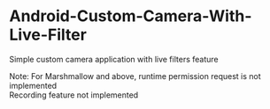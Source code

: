 # Android-Custom-Camera-With-Live-Filter
Simple custom camera application with live filters feature

Note: For Marshmallow and above, runtime permission request is not implemented
<br>Recording feature not implemented
